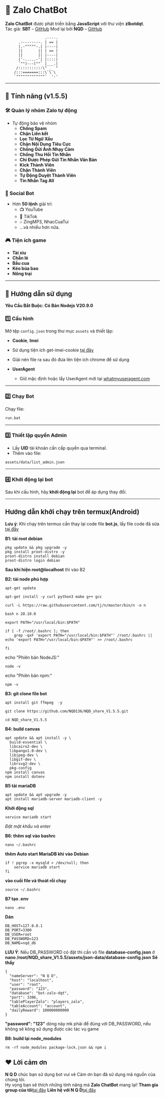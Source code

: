 # 🤖 Zalo ChatBot

**Zalo ChatBot** được phát triển bằng **JavaScript** với thư viện **zlbotdqt**.  
Tác giả: **SBT** – [GitHub](https://github.com/itisme)
Mod lại bởi **NQD** – [GitHub](https://github.com/NQD136)

```
                  .----.
      .---------. | == |
      |.-"""""-.| |----|
      ||       || | == |
      ||       || |----|
      |'-.....-'| |::::|
      `"")---(""` |___.|
     /:::::::::::\" _  "
    /:::=======:::\`\`\
    `"""""""""""""`  '-'
```

---

## 📌 Tính năng (v1.5.5)

### 🛠 Quản lý nhóm Zalo tự động
- Tự động bảo vệ nhóm
  - **Chống Spam**
  - **Chặn Liên kết**
  - **Lọc Từ Ngữ Xấu**
  - **Chặn Nội Dung Tiêu Cực**
  - **Chống Gửi Ảnh Nhạy Cảm**
  - **Chống Thu Hồi Tin Nhắn**
  - **Chỉ Được Phép Gửi Tin Nhắn Văn Bản**
  - **Kick Thành Viên**
  - **Chặn Thành Viên**
  - **Tự Động Duyệt Thành Viên**
  - **Tin Nhắn Tag All**

### 🎯 Social Bot
- Hơn **50 lệnh** giải trí:
  - 📺 YouTube
  - 🎵 TikTok
  - 🎶 ZingMP3, NhacCuaTui
  - ...và nhiều hơn nữa.

### 🎮 Tiện ích game

- **Tài xỉu**
- **Chẵn lẻ**
- **Bầu cua**
- **Kéo búa bao**
- **Nông trại**
---

## 🚀 Hướng dẫn sử dụng

**Yêu Cầu Bắt Buộc: Có Bản Nodejs V20.9.0**

### 1️⃣ Cấu hình
Mở tệp `config.json` trong thư mục `assets` và thiết lập:

- **Cookie**, **Imei**
 - Sử dụng tiện ích get-imei-cookie [tại đây](https://www.mediafire.com/file/u65t0y95nw0oujy/get-imei-cookie-js.zip/file)

 - Giải nén file ra sau đó đưa lên tiện ích chrome để sử dụng

- **UserAgent**  
  - Giữ mặc định hoặc lấy UserAgent mới tại [whatmyuseragent.com](https://whatmyuseragent.com/)

---

### 2️⃣ Chạy Bot
Chạy file:
```bash
run.bat
```

---

### 3️⃣ Thiết lập quyền Admin
- Lấy **UID** tài khoản cần cấp quyền qua terminal.
- Thêm vào file:
```
assets/data/list_admin.json
```

---

### 4️⃣ Khởi động lại bot
Sau khi cấu hình, hãy **khởi động lại** bot để áp dụng thay đổi.

---



## Hướng dẫn khởi chạy trên termux(Android)
**Lưu ý**: Khi chạy trên termux cần thay lại code file **bot.js**, lấy file code đã sửa [tại đây](https://www.mediafire.com/file/aadre72xnkd1r76/bot.js/file)

**B1: tải root debian**
```
pkg update && pkg upgrade -y
pkg install proot-distro -y
proot-distro install debian
proot-distro login debian
```

**Sau khi hiện root@localhost** thì vào B2

**B2: tải node phù hợp**
```
apt-get update

apt-get install -y curl python3 make g++ gcc

curl -L https://raw.githubusercontent.com/tj/n/master/bin/n -o n

bash n 20.10.0

export PATH="/usr/local/bin:$PATH"

if [ -f /root/.bashrc ]; then
    grep -qxF 'export PATH="/usr/local/bin:$PATH"' /root/.bashrc || echo 'export PATH="/usr/local/bin:$PATH"' >> /root/.bashrc

fi
```
echo "Phiên bản NodeJS:"
```
node -v
```
echo "Phiên bản npm:"
```
npm -v
```

**B3: git clone file bot**
```
apt install git ffmpeg  -y

git clone https://github.com/NQD136/NQD_share_V1.5.5.git

cd NQD_share_V1.5.5
```

**B4: build canvas**
```
apt update && apt install -y \
  build-essential \
  libcairo2-dev \
  libpango1.0-dev \
  libjpeg-dev \
  libgif-dev \
  librsvg2-dev \
  pkg-config
npm install canvas
npm install dotenv
```

**B5 tải mariaDB**
```
apt update && apt upgrade -y
apt install mariadb-server mariadb-client -y
```

**Khởi động sql**
```
service mariadb start
```
*Đặt mật khẩu và enter*

**B6: thêm sql vào bashrc**
```
nano ~/.bashrc

```
**thêm Auto start MariaDB khi vào Debian**
```
if ! pgrep -x mysqld > /dev/null; then
    service mariadb start
fi
```
**vào cuối file và thoát rồi chạy**
```
source ~/.bashrc
```

**B7 tạo .env**
```
nano .env
```
**Dán**
```
DB_HOST=127.0.0.1
DB_PORT=3300
DB_USER=root
DB_PASSWORD=123
DB_NAME=nqd_db
```

**LƯU Ý**: Nếu DB_PASSWORD có đặt thì cần vô file **database-config.json** ở **nano /root/NQD_share_V1.5.5/assets/json-data/database-config.json**
**Sẽ thấy**
```
{
  "nameServer": "N Q D",
  "host": "localhost",
  "user": "root",
  "password": "123",
  "database": "bot-zalo-dqt",
  "port": 3306,
  "tablePlayerZalo": "players_zalo",
  "tableAccount": "account",
  "dailyReward": 100000000000
}
```
**"password": "123"** dòng này mk phải để đúng với DB_PASSWORD, nếu không sẽ kông sử dụng được các tác vụ game

**B8: build lại node_modules**
```
rm -rf node_modules package-lock.json && npm i
```

## ❤️ Lời cảm ơn

**N Q D** chúc bạn sử dụng bot vui vẻ
Cảm ơn bạn đã sử dụng mã nguồn của chúng tôi.  
Hy vọng bạn sẽ thích những tính năng mà **Zalo ChatBot** mang lại!
**Tham gia group của tôi**[tại đây](https://zalo.me/g/ffqiqj984)
**Liên hệ với N Q D**[tại đây](https://zaloapp.com/qr/p/gocjf95sb529?src=qr)
